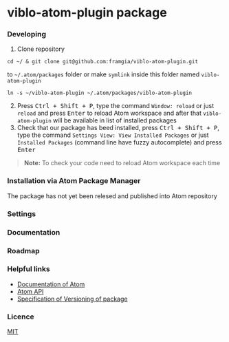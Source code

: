 <!--
title:test
-->

# viblo-atom-plugin package

### Developing
1. Clone repository
```
cd ~/ & git clone git@github.com:framgia/viblo-atom-plugin.git
```
 to `~/.atom/packages` folder or make `symlink` inside this folder named `viblo-atom-plugin`
```
ln -s ~/viblo-atom-plugin ~/.atom/packages/viblo-atom-plugin
```

2. Press <kbd>Ctrl + Shift + P</kbd>, type the command `Window: reload` or just `reload` and press <kbd>Enter</kbd> to reload Atom workspace and after that `viblo-atom-plugin` will be available in list of installed packages
3. Check that our package has beed installed, press <kbd>Ctrl + Shift + P</kbd>, type the command `Settings View: View Installed Packages` or just `Installed Packages` (command line have fuzzy autocomplete) and press <kbd>Enter</kbd>

> **Note:** To check your code need to reload Atom workspace each time

### Installation via Atom Package Manager
The package has not yet been relesed and published into Atom repository

### Settings

### Documentation

### Roadmap


### Helpful links
- [Documentation of Atom](https://atom.io/docs)
- [Atom API](https://atom.io/docs/api/)
- [Specification of Versioning of package](http://semver.org/)

### Licence
[MIT](./LICENSE)
